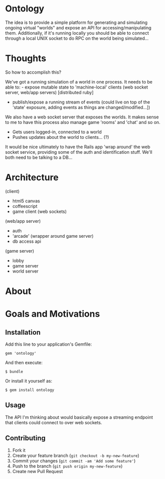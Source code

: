 # Ontology

The idea is to provide a simple platform for generating and simulating ongoing virtual "worlds" and expose an API for accessing/manipulating them. Additionally, if it's running locally you should be able to connect through a local UNIX socket to do RPC on the world being simulated…

# Thoughts
So how to accomplish this?

We've got a running simulation of a world in one process. It needs to be able to:
	- expose mutable state to 'machine-local' clients (web socket server, web/app servers) [distributed ruby] 
 - publish/expose a running stream of events (could live on top of the 'state' exposure, adding events as things are changed/modified…])

We also have a web socket server that exposes the worlds. It makes sense to me to have this process also manage game 'rooms' and 'chat' and so on. 
- Gets users logged-in, connected to a world
- Pushes updates about the world to clients… (?)

It would be nice ultimately to have the Rails app 'wrap around' the web socket service, providing some of the auth and identification stuff. We'll both need to be talking to a DB…

# Architecture

(client)
- html5 canvas
- coffeescript
- game client (web sockets)

(web/app server)
- auth
- 'arcade' (wrapper around game server)
- db access api

(game server)
- lobby
- game server
- world server

# About
# Goals and Motivations
 

## Installation

Add this line to your application's Gemfile:

    gem 'ontology'

And then execute:

    $ bundle

Or install it yourself as:

    $ gem install ontology

## Usage

The API I'm thinking about would basically expose a streaming endpoint that clients could connect to over web sockets.

## Contributing

1. Fork it
2. Create your feature branch (`git checkout -b my-new-feature`)
3. Commit your changes (`git commit -am 'Add some feature'`)
4. Push to the branch (`git push origin my-new-feature`)
5. Create new Pull Request
